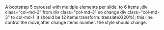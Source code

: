 A bootstrap 5 carousel with multiple elements per slide. 
to 6 items ,div class="col-md-2" from div class="col-md-3"
  so change div class="col-md-3" to col-md-1 ,it should be 12 items
  transform: translateX(20%); this line control the move,after change items number. the style should change.
